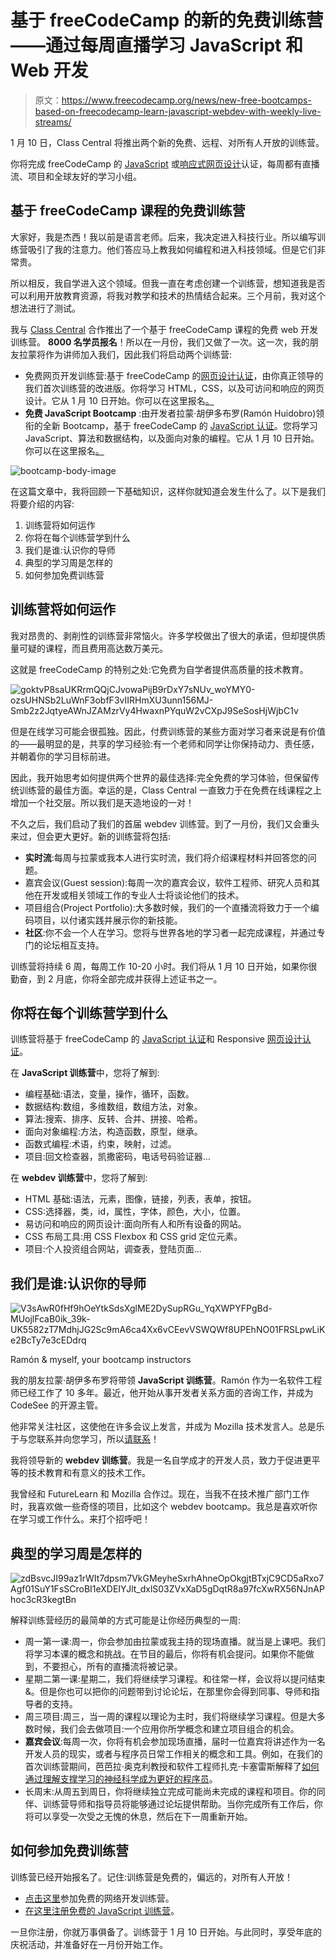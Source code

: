 # 基于 freeCodeCamp 的新的免费训练营——通过每周直播学习 JavaScript 和 Web 开发

> 原文：<https://www.freecodecamp.org/news/new-free-bootcamps-based-on-freecodecamp-learn-javascript-webdev-with-weekly-live-streams/>

1 月 10 日，Class Central 将推出两个新的免费、远程、对所有人开放的训练营。

你将完成 freeCodeCamp 的 [JavaScript](https://www.freecodecamp.org/learn/javascript-algorithms-and-data-structures/) 或[响应式网页设计](https://www.freecodecamp.org/learn/responsive-web-design/)认证，每周都有直播流、项目和全球友好的学习小组。

## 基于 freeCodeCamp 课程的免费训练营

大家好，我是杰西！我以前是语言老师。后来，我决定进入科技行业。所以编写训练营吸引了我的注意力。他们答应马上教我如何编程和进入科技领域。但是它们非常贵。

所以相反，我自学进入这个领域。但我一直在考虑创建一个训练营，想知道我是否可以利用开放教育资源，将我对教学和技术的热情结合起来。三个月前，我对这个想法进行了测试。

我与 [Class Central](https://www.classcentral.com/) 合作推出了一个基于 freeCodeCamp 课程的免费 web 开发训练营。 **8000 名学员报名**！所以在一月份，我们又做了一次。这一次，我的朋友拉蒙将作为讲师加入我们，因此我们将启动两个训练营:

*   免费网页开发训练营:基于 freeCodeCamp 的[网页设计认证](https://www.freecodecamp.org/learn/responsive-web-design/)，由你真正领导的我们首次训练营的改进版。你将学习 HTML，CSS，以及可访问和响应的网页设计。它从 1 月 10 日开始。你可以在这里报名[。](https://www.classcentral.com/study-group/webdev-bootcamp-spring-2022)
*   **免费 JavaScript Bootcamp** :由开发者拉蒙·胡伊多布罗(Ramón Huidobro)领衔的全新 Bootcamp，基于 freeCodeCamp 的 [JavaScript 认证](https://www.freecodecamp.org/learn/javascript-algorithms-and-data-structures/)。您将学习 JavaScript、算法和数据结构，以及面向对象的编程。它从 1 月 10 日开始。你可以在这里报名[。](https://www.classcentral.com/study-group/js-bootcamp-spring-2022)

![bootcamp-body-image](img/e85d986c1e98f59be2bae68896b36ddc.png)

在这篇文章中，我将回顾一下基础知识，这样你就知道会发生什么了。以下是我们将要介绍的内容:

1.  训练营将如何运作
2.  你将在每个训练营学到什么
3.  我们是谁:认识你的导师
4.  典型的学习周是怎样的
5.  如何参加免费训练营

## 训练营将如何运作

我对昂贵的、剥削性的训练营非常恼火。许多学校做出了很大的承诺，但却提供质量可疑的课程，而且费用高达数万美元。

这就是 freeCodeCamp 的特别之处:它免费为自学者提供高质量的技术教育。

![goktvP8saUKRrmQQjCJvowaPijB9rDxY7sNUv_woYMY0-ozsUHNSb2LuWnF3obfF3vIIRHmXU3unn156MJ-Smb2z2JqtyeAWnJZAMzrVy4HwaxnPYquW2vCXpJ9SeSosHjWjbC1v](img/24ba80c57ec21663b5b0781c5d729748.png)

但是在线学习可能会很孤独。因此，付费训练营的某些方面对学习者来说是有价值的——最明显的是，共享的学习经验:有一个老师和同学让你保持动力、责任感，并朝着你的学习目标前进。

因此，我开始思考如何提供两个世界的最佳选择:完全免费的学习体验，但保留传统训练营的最佳方面。幸运的是，Class Central 一直致力于在免费在线课程之上增加一个社交层。所以我们是天造地设的一对！

不久之后，我们启动了我们的首届 webdev 训练营。到了一月份，我们又会重头来过，但会更大更好。新的训练营将包括:

*   **实时流**:每周与拉蒙或我本人进行实时流，我们将介绍课程材料并回答您的问题。
*   嘉宾会议(Guest session):每周一次的嘉宾会议，软件工程师、研究人员和其他在开发或相关领域工作的专业人士将谈论他们的技术。
*   项目组合(Project Portfolio):大多数时候，我们的一个直播流将致力于一个编码项目，以付诸实践并展示你的新技能。
*   **社区**:你不会一个人在学习。您将与世界各地的学习者一起完成课程，并通过专门的论坛相互支持。

训练营将持续 6 周，每周工作 10-20 小时。我们将从 1 月 10 日开始，如果你很勤奋，到 2 月底，你将全部完成并获得上述证书之一。

## 你将在每个训练营学到什么

训练营将基于 freeCodeCamp 的 [JavaScript 认证](https://www.freecodecamp.org/learn/javascript-algorithms-and-data-structures/)和 Responsive [网页设计认证](https://www.freecodecamp.org/learn/responsive-web-design/)。

在 **JavaScript 训练营**中，您将了解到:

*   编程基础:语法，变量，操作，循环，函数。
*   数据结构:数组，多维数组，数组方法，对象。
*   算法:搜索、排序、反转、合并、拼接、哈希。
*   面向对象编程:方法，构造函数，原型，继承。
*   函数式编程:术语，约束，映射，过滤。
*   项目:回文检查器，凯撒密码，电话号码验证器…

在 **webdev 训练营**中，您将了解到:

*   HTML 基础:语法，元素，图像，链接，列表，表单，按钮。
*   CSS:选择器，类，id，属性，字体，颜色，大小，位置。
*   易访问和响应的网页设计:面向所有人和所有设备的网站。
*   CSS 布局工具:用 CSS Flexbox 和 CSS grid 定位元素。
*   项目:个人投资组合网站，调查表，登陆页面…

## 我们是谁:认识你的导师

![V3sAwR0fHf9hOeYtkSdsXglME2DySupRGu_YqXWPYFPgBd-MUojlFcaB0ik_39k-UK5582zT7MdhjJG2Sc9mA6ca4Xx6vCEevVSWQWf8UPEhNO01FRSLpwLiKe2BcTy7e3cEDdrq](img/20720869066bbda5126c210877506323.png)

Ramón & myself, your bootcamp instructors

我的朋友拉蒙·胡伊多布罗将带领 **JavaScript 训练营**。Ramón 作为一名软件工程师已经工作了 10 多年。最近，他开始从事开发者关系方面的咨询工作，并成为 CodeSee 的开源主管。

他非常关注社区，这使他在许多会议上发言，并成为 Mozilla 技术发言人。总是乐于与您联系并向您学习，所以[请联系](https://twitter.com/hola_soy_milk)！

我将领导新的 **webdev 训练营**。我是一名自学成才的开发人员，致力于促进更平等的技术教育和有意义的技术工作。

我曾经和 FutureLearn 和 Mozilla 合作过。现在，当我不在技术推广部门工作时，我喜欢做一些奇怪的项目，比如这个 webdev bootcamp。我总是喜欢听你在学习或工作什么。来打个招呼吧！

## 典型的学习周是怎样的

![zdBsvcJI99az1rWIt7dpsm7VkGMeyheSxrhAhneOpOkgjtBTxjC9CD5aRxo7Agf01SuY1FsSCroBI1eXDEIYJlt_dxlS03ZVxXaD5gDqtR8a97fcXwRX56NJnAPhoc3cR3kegtBn](img/13aa5cacb8c954549627663d77ad1f0b.png)

解释训练营经历的最简单的方式可能是让你经历典型的一周:

*   周一第一课:周一，你会参加由拉蒙或我主持的现场直播。就当是上课吧。我们将学习本课的概念和挑战。在节目的最后，你将有机会提问。如果你不能做到，不要担心，所有的直播流将被记录。
*   星期二第一课:星期二，我们将继续学习课程。和往常一样，会议将以提问结束&。但是你也可以把你的问题带到讨论论坛，在那里你会得到同事、导师和指导者的支持。
*   周三项目:周三，当一周的课程以理论为主时，我们将继续学习课程。但是大多数时候，我们会去做项目:一个应用你所学概念和建立项目组合的机会。
*   **嘉宾会议**:每周一次，你将有机会参加现场直播，届时一位嘉宾将讲述作为一名开发人员的现实，或者与程序员日常工作相关的概念和工具。例如，在我们的首次训练营期间，芭芭拉·奥克利教授和软件工程师扎克·卡塞雷斯解释了[如何通过理解支撑学习的神经科学成为更好的程序员](https://youtu.be/XOIDnNA9N7c)。
*   长周末:从周五到周日，你将继续独立完成可能尚未完成的课程和项目。你的同伴、训练营导师和指导员将能够通过论坛提供帮助。当你完成所有工作后，你将可以享受一次受之无愧的休息，然后在下一周重新开始。

## 如何参加免费训练营

训练营已经开始报名了。记住:训练营是免费的，偏远的，对所有人开放！

*   [点击这里](https://www.classcentral.com/study-group/webdev-bootcamp-spring-2022)参加免费的网络开发训练营。
*   [在这里注册免费的 JavaScript 训练营](https://www.classcentral.com/study-group/js-bootcamp-spring-2022)。

一旦你注册，你就万事俱备了。训练营于 1 月 10 日开始。与此同时，享受年底的庆祝活动，并准备好在一月份开始工作。